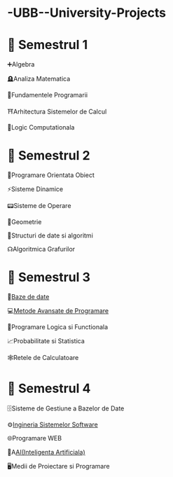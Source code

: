 # -UBB--University-Projects

# 📂 Semestrul 1 

➕Algebra

🪦Analiza Matematica

🐍Fundamentele Programarii

⛩️Arhitectura Sistemelor de Calcul

🤔Logic Computationala

# 📂 Semestrul 2

🚜Programare Orientata Obiect

⚡Sisteme Dinamice

📟Sisteme de Operare

📐Geometrie

💽Structuri de date si algoritmi

☊Algoritmica Grafurilor

# 📂 Semestrul 3

💾[Baze de date](https://github.com/Callinn/Baze-de-Date)

💻[Metode Avansate de Programare](https://github.com/Callinn/-MAP-Metode-Avansate-de-Programare)

🦉Programare Logica si Functionala

📈Probabilitate si Statistica

🕸️Retele de Calculatoare

# 📂 Semestrul 4

🗄️Sisteme de Gestiune a Bazelor de Date

⚙️[Ingineria Sistemelor Software](https://github.com/Callinn/ISS)

🌐Programare WEB

🤖A[AI(Inteligenta Artificiala)](https://github.com/Callinn/AI)

🖥️Medii de Proiectare si Programare

